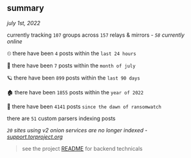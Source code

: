 
## summary
_july 1st, 2022_

currently tracking `107` groups across `157` relays & mirrors - _`58` currently online_

⏲ there have been `4` posts within the `last 24 hours`

🦈 there have been `7` posts within the `month of july`

🪐 there have been `899` posts within the `last 90 days`

🏚 there have been `1855` posts within the `year of 2022`

🦕 there have been `4141` posts `since the dawn of ransomwatch`

there are `51` custom parsers indexing posts

_`20` sites using v2 onion services are no longer indexed - [support.torproject.org](https://support.torproject.org/onionservices/v2-deprecation/)_

> see the project [README](https://github.com/joshhighet/ransomwatch#ransomwatch--) for backend technicals
